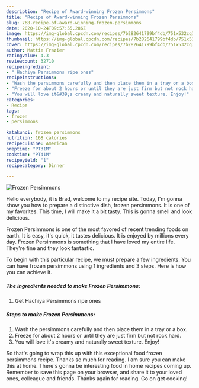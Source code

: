 ```yaml
---
description: "Recipe of Award-winning Frozen Persimmons"
title: "Recipe of Award-winning Frozen Persimmons"
slug: 768-recipe-of-award-winning-frozen-persimmons
date: 2020-10-24T09:57:55.286Z
image: https://img-global.cpcdn.com/recipes/7b282641799bf4db/751x532cq70/frozen-persimmons-recipe-main-photo.jpg
thumbnail: https://img-global.cpcdn.com/recipes/7b282641799bf4db/751x532cq70/frozen-persimmons-recipe-main-photo.jpg
cover: https://img-global.cpcdn.com/recipes/7b282641799bf4db/751x532cq70/frozen-persimmons-recipe-main-photo.jpg
author: Mattie Frazier
ratingvalue: 4.3
reviewcount: 32710
recipeingredient:
- " Hachiya Persimmons ripe ones"
recipeinstructions:
- "Wash the persimmons carefully and then place them in a tray or a box."
- "Freeze for about 2 hours or until they are just firm but not rock hard."
- "You will love it&#39;s creamy and naturally sweet texture. Enjoy!"
categories:
- Recipe
tags:
- frozen
- persimmons

katakunci: frozen persimmons 
nutrition: 168 calories
recipecuisine: American
preptime: "PT31M"
cooktime: "PT41M"
recipeyield: "1"
recipecategory: Dinner

---
```



![Frozen Persimmons](https://img-global.cpcdn.com/recipes/7b282641799bf4db/751x532cq70/frozen-persimmons-recipe-main-photo.jpg)

Hello everybody, it is Brad, welcome to my recipe site. Today, I'm gonna show you how to prepare a distinctive dish, frozen persimmons. It is one of my favorites. This time, I will make it a bit tasty. This is gonna smell and look delicious.



Frozen Persimmons is one of the most favored of recent trending foods on earth. It is easy, it's quick, it tastes delicious. It is enjoyed by millions every day. Frozen Persimmons is something that I have loved my entire life. They're fine and they look fantastic.


To begin with this particular recipe, we must prepare a few ingredients. You can have frozen persimmons using 1 ingredients and 3 steps. Here is how you can achieve it.

<!--inarticleads1-->

##### The ingredients needed to make Frozen Persimmons:

1. Get  Hachiya Persimmons ripe ones




<!--inarticleads2-->

##### Steps to make Frozen Persimmons:

1. Wash the persimmons carefully and then place them in a tray or a box.
1. Freeze for about 2 hours or until they are just firm but not rock hard.
1. You will love it&#39;s creamy and naturally sweet texture. Enjoy!




So that's going to wrap this up with this exceptional food frozen persimmons recipe. Thanks so much for reading. I am sure you can make this at home. There's gonna be interesting food in home recipes coming up. Remember to save this page on your browser, and share it to your loved ones, colleague and friends. Thanks again for reading. Go on get cooking!
